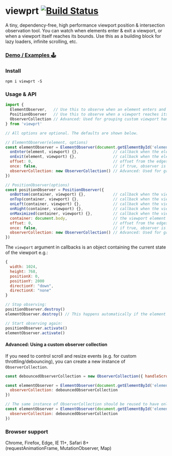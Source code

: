 # viewprt [![Build Status](https://travis-ci.org/gpoitch/viewprt.svg)](https://travis-ci.org/gpoitch/viewprt)

A tiny, dependency-free, high performance viewport position & intersection observation tool. You can watch when elements enter & exit a viewport, or when a viewport itself reaches its bounds. Use this as a building block for lazy loaders, infinite scrolling, etc.

### [Demo / Examples 🕹](https://rawgit.com/gpoitch/viewprt/master/demos/index.html)

### Install

```
npm i viewprt -S
```

### Usage & API

<!-- prettier-ignore-start -->
```js
import {
  ElementObserver,   // Use this to observe when an element enters and exits the viewport
  PositionObserver   // Use this to observe when a viewport reaches its bounds
  ObserverCollection // Advanced: Used for grouping custom viewport handling
} from 'viewprt'

// All options are optional. The defaults are shown below.

// ElementObserver(element, options)
const elementObserver = ElementObserver(document.getElementById('element'), {
  onEnter(element, viewport) {},               // callback when the element enters the viewport
  onExit(element, viewport) {},                // callback when the element exits the viewport
  offset: 0,                                   // offset from the edges of the viewport in pixels
  once: false,                                 // if true, observer is detroyed after first callback is triggered
  observerCollection: new ObserverCollection() // Advanced: Used for grouping custom viewport handling
})

// PositionObserver(options)
const positionObserver = PositionObserver({
  onBottom(container, viewport) {},            // callback when the viewport reaches the bottom
  onTop(container, viewport) {},               // callback when the viewport reaches the top
  onLeft(container, viewport) {},              // callback when the viewport reaches the left
  onRight(container, viewport) {},             // callback when the viewport reaches the right
  onMaximized(container, viewport) {},         // callback when the viewport and container are the same size
  container: document.body,                    // the viewport element to observe the position of
  offset: 0,                                   // offset from the edges of the viewport in pixels
  once: false,                                 // if true, observer is detroyed after first callback is triggered
  observerCollection: new ObserverCollection() // Advanced: Used for grouping custom viewport handling
})
```
<!-- prettier-ignore-end -->

The `viewport` argument in callbacks is an object containing the current state of the viewport e.g.:

```js
{
  width: 1024,
  height: 768,
  positionX: 0,
  positionY: 2000
  directionY: "down",
  directionX: "none"
}
```

```js
// Stop observing:
positionObserver.destroy()
elementObserver.destroy() // This happens automatically if the element is removed from the DOM

// Start observing again:
positionObserver.activate()
elementObserver.activate()
```

#### Advanced: Using a custom observer collection

If you need to control scroll and resize events (e.g. for custom throttling/debouncing), you can create a new instance of `ObserverCollection`.

```js
const debouncedObserverCollection = new ObserverCollection({ handleScrollResize: h => debounce(h, 300) })

const elementObserver = ElementObserver(document.getElementById('element1'), {
  observerCollection: debouncedObserverCollection
})

// The same instance of ObserverCollection should be reused to have only one scroll and resize event
const elementObserver = ElementObserver(document.getElementById('element2'), {
  observerCollection: debouncedObserverCollection
})
```

### Browser support

Chrome, Firefox, Edge, IE 11+, Safari 8+  
(requestAnimationFrame, MutationObserver, Map)
